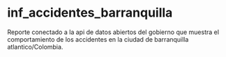 # inf_accidentes_barranquilla
Reporte conectado a la api de datos abiertos del gobierno que muestra el comportamiento de los accidentes en la ciudad de barranquilla atlantico/Colombia.
